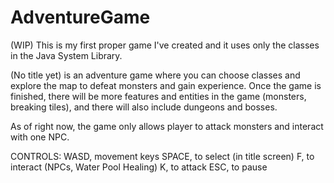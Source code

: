# AdventureGame
(WIP) This is my first proper game I've created and it uses only the classes in the Java System Library.

(No title yet) is an adventure game where you can choose classes and explore the map to defeat monsters and gain experience. Once the game is finished,
there will be more features and entities in the game (monsters, breaking tiles), and there will also include dungeons and bosses.

As of right now, the game only allows player to attack monsters and interact with one NPC.

CONTROLS:
WASD, movement keys
SPACE, to select (in title screen)
F, to interact (NPCs, Water Pool Healing)
K, to attack
ESC, to pause
